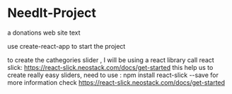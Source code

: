 # NeedIt-Project

a donations web site
text

use create-react-app to start the project

to create the cathegories slider , I will be using a react library call react slick: https://react-slick.neostack.com/docs/get-started
this help us to create really easy sliders, need to use : npm install react-slick --save
for more information check https://react-slick.neostack.com/docs/get-started
